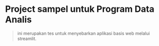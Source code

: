 # Project sampel untuk Program Data Analis

> ini merupakan tes untuk menyebarkan aplikasi basis web melalui streamlit. 
